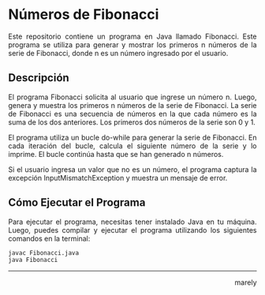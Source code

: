 # Números de Fibonacci
<p align="justify">Este repositorio contiene un programa en Java llamado Fibonacci. Este programa se utiliza para generar y mostrar los primeros n números de la serie de Fibonacci, donde n es un número ingresado por el usuario.</p>

## Descripción
<p align="justify">El programa Fibonacci solicita al usuario que ingrese un número n. Luego, genera y muestra los primeros n números de la serie de Fibonacci. La serie de Fibonacci es una secuencia de números en la que cada número es la suma de los dos anteriores. Los primeros dos números de la serie son 0 y 1.</p>

<p align="justify">El programa utiliza un bucle do-while para generar la serie de Fibonacci. En cada iteración del bucle, calcula el siguiente número de la serie y lo imprime. El bucle continúa hasta que se han generado n números.</p>

<p align="justify">Si el usuario ingresa un valor que no es un número, el programa captura la excepción InputMismatchException y muestra un mensaje de error.</p>

## Cómo Ejecutar el Programa
<p align="justify">Para ejecutar el programa, necesitas tener instalado Java en tu máquina. Luego, puedes compilar y ejecutar el programa utilizando los siguientes comandos en la terminal:</p>

```bash
javac Fibonacci.java
java Fibonacci
````
<hr>
<p align="right">marely</p>
